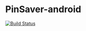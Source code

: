 # PinSaver-android

[![Build Status](https://travis-ci.org/drilonreqica/PinSaver.svg?branch=master)](https://travis-ci.org/drilonreqica/PinSaver)
